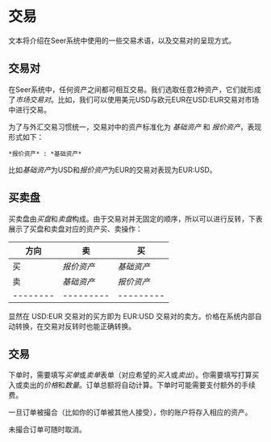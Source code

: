# 交易

文本将介绍在Seer系统中使用的一些交易术语，以及交易对的呈现方式。

## 交易对

在Seer系统中，任何资产之间都可相互交易。我们选取任意2种资产，它们就形成了*市场交易对*。比如，我们可以使用美元USD与欧元EUR在USD:EUR交易对市场中进行交易。

为了与外汇交易习惯统一，交易对中的资产标准化为 *基础资产* 和 *报价资产*，表现形式如下：

    *报价资产* : *基础资产*

比如*基础资产*为USD和*报价资产*为EUR的交易对表现为EUR:USD。

## 买卖盘

买卖盘由*买盘*和*卖盘*构成。由于交易对并无固定的顺序，所以可以进行反转，下表展示了买盘和卖盘对应的资产买、卖操作：

| 方向      | 卖         | 买        | 
| -------- | --------- | --------- |
| 买       | *报价资产*  | *基础资产* |
| 卖       | *基础资产*  | *报价资产* |
| -------- | --------- | --------- |

显然在 USD:EUR 交易对的买方即为 EUR:USD 交易对的卖方。价格在系统内部自动转换，在交易对反转时也能正确转换。

## 交易

下单时，需要填写*买单*或*卖单*表单（对应希望的*买入*或*卖出*）。你需要填写打算买入或卖出的*价格*和*数量*。订单总额将自动计算。下单时可能需要支付额外的手续费。

一旦订单被撮合（比如你的订单被其他人接受），你的账户将存入相应的资产。

未撮合订单可随时取消。
